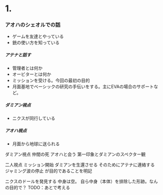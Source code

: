# 1. 
### アオハのシェオルでの話
- ゲームを友達とやっている
- 銃の使い方を知っている

##### アテナと話す
- 管理者とは何か
- オービターとは何か
- ミッションを受ける。今回の最初の目的
- 月面基地でベーシックの研究の手伝いをする。主にEVAの場合のサポートなど。

##### ダミアン視点
- ニクスが同行している

##### アオハ視点
- 月面から地球に送られる

ダミアン視点
仲間の死
アオハと会う
第一印象とダミアンのスペクター観

二人視点
ミッション開始
ダミアンを生還させる
そのためにアテナに連絡する
ジャミング波の停止
が目的であることを明記

ニクスのドールを発見する
中身は空。
自ら中身（本体）を排除した形跡。なんの目的で？
TODO：あとで考える

